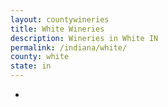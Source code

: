 ```yaml
---
layout: countywineries
title: White Wineries
description: Wineries in White IN
permalink: /indiana/white/
county: white
state: in
---
```

-
